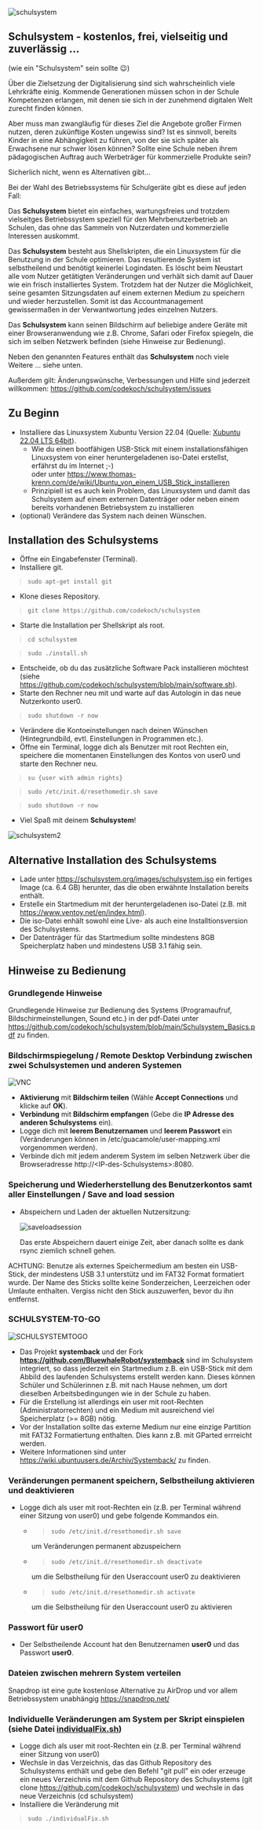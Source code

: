![schulsystem](https://github.com/codekoch/schulsystem/blob/main/Logo_website.jpg)
## Schulsystem - kostenlos, frei, vielseitig und zuverlässig ...
(wie ein "Schulsystem" sein sollte 😉)

Über die Zielsetzung der Digitalisierung sind sich wahrscheinlich viele Lehrkräfte einig. Kommende Generationen müssen schon in der Schule Kompetenzen erlangen, mit denen sie sich in der zunehmend digitalen Welt zurecht finden können. 

Aber muss man zwangläufig für dieses Ziel die Angebote großer Firmen nutzen, deren zukünftige Kosten ungewiss sind? Ist es sinnvoll, bereits Kinder in eine Abhängigkeit zu führen, von der sie sich später als Erwachsene nur schwer lösen können? Sollte eine Schule neben ihrem pädagogischen Auftrag auch Werbeträger für kommerzielle Produkte sein? 

Sicherlich nicht, wenn es Alternativen gibt...

Bei der Wahl des Betriebssystems für Schulgeräte gibt es diese auf jeden Fall: 

Das <b>Schulsystem</b> bietet ein einfaches, wartungsfreies und trotzdem vielseitges Betriebssystem speziell für den Mehrbenutzerbetrieb an Schulen, das ohne das Sammeln von Nutzerdaten und kommerzielle Interessen auskommt. 

Das <b>Schulsystem</b> besteht aus Shellskripten, die ein Linuxsystem für die Benutzung in der Schule optimieren. Das resultierende System ist selbstheilend und benötigt keinerlei Logindaten. Es löscht beim Neustart alle vom Nutzer getätigten Veränderungen und verhält sich damit auf Dauer wie ein frisch installiertes System. Trotzdem hat der Nutzer die Möglichkeit, seine gesamten Sitzungsdaten auf einem externen Medium zu speichern und wieder herzustellen. Somit ist das Accountmanagement gewissermaßen in der Verwantwortung jedes einzelnen Nutzers.

Das <b>Schulsystem</b>  kann seinen Bildschirm auf beliebige andere Geräte mit einer Browseranwendung wie z.B. Chrome, Safari oder Firefox spiegeln, die sich im selben Netzwerk befinden (siehe Hinweise zur Bedienung).

Neben den genannten Features enthält das <b>Schulsystem</b> noch viele Weitere ... siehe unten.

Außerdem gilt: Änderungswünsche, Verbessungen und Hilfe sind jederzeit willkommen:
https://github.com/codekoch/schulsystem/issues

## Zu Beginn
- Installiere das Linuxsystem Xubuntu Version 22.04 (Quelle: <a href=https://xubuntu.org/>Xubuntu 22.04 LTS 64bit</a>).
  - Wie du einen bootfähigen USB-Stick mit einem installationsfähigen Linuxsystem von einer heruntergeladenen iso-Datei erstellst, erfährst du im Internet ;-)   
    oder unter https://www.thomas-krenn.com/de/wiki/Ubuntu_von_einem_USB_Stick_installieren 
  - Prinzipiell ist es auch kein Problem, das Linuxsystem und damit das Schulsystem auf einem externen Datenträger oder neben einem bereits vorhandenen 
    Betriebsystem zu installieren
- (optional) Verändere das System nach deinen Wünschen.

## Installation des Schulsystems
- Öffne ein Eingabefenster (Terminal).
- Installiere git.
>```sudo apt-get install git```
- Klone dieses Repository.
>```git clone https://github.com/codekoch/schulsystem```
- Starte die Installation per Shellskript als root. 
> ```cd schulsystem```

> ```sudo ./install.sh```
- Entscheide, ob du das zusätzliche Software Pack installieren möchtest (siehe https://github.com/codekoch/schulsystem/blob/main/software.sh).
- Starte den Rechner neu mit und warte auf das Autologin in das neue Nutzerkonto user0. 
> ```sudo shutdown -r now```
- Verändere die Kontoeinstellungen nach deinen Wünschen (Hintegrundbild, evtl. Einstellungen in Programmen etc.).
- Öffne ein Terminal, logge dich als Benutzer mit root Rechten ein, speichere die momentanen Einstellungen des Kontos von user0 und starte den Rechner neu.
> ```su {user with admin rights}```

> ```sudo /etc/init.d/resethomedir.sh save```

> ```sudo shutdown -r now```
- Viel Spaß mit deinem <b>Schulsystem</b>!

![schulsystem2](https://github.com/codekoch/schulsystem/blob/main/schulsystem.png)

## Alternative Installation des Schulsystems
- Lade unter https://schulsystem.org/images/schulsystem.iso ein fertiges Image (ca. 6.4 GB) herunter, das die oben erwähnte Installation bereits enthält.
- Erstelle ein Startmedium mit der heruntergeladenen iso-Datei  (z.B. mit https://www.ventoy.net/en/index.html).
- Die iso-Datei enhält sowohl eine Live- als auch eine Installtionsversion des Schulsystems.
- Der Datenträger für das Startmedium sollte mindestens 8GB Speicherplatz haben und mindestens USB 3.1 fähig sein.

## Hinweise zu Bedienung
### Grundlegende Hinweise
Grundlegende Hinweise zur Bedienung des Systems (Programaufruf, Bildschirmeinstellungen, Sound etc.) in der pdf-Datei unter https://github.com/codekoch/schulsystem/blob/main/Schulsystem_Basics.pdf zu finden.

### Bildschirmspiegelung / Remote Desktop Verbindung zwischen zwei Schulsystemen und anderen Systemen
![VNC](https://github.com/codekoch/schulsystem/blob/main/BildschirmTeilenEmpfangen.png)
- <b>Aktivierung</b> mit <b>Bildschirm teilen</b> (Wähle <b>Accept Connections</b> und klicke auf <b>OK</b>). 
- <b>Verbindung</b> mit <b>Bildschirm empfangen</b> (Gebe die <b>IP Adresse des anderen Schulsystems</b> ein).
- Logge dich mit <b>leerem Benutzernamen</b> und <b>leerem Passwort</b> ein (Veränderungen können in /etc/guacamole/user-mapping.xml vorgenommen werden).
- Verbinde dich mit jedem anderem System im selben Netzwerk über die Browseradresse http://\<IP-des-Schulsystems\>:8080.

### Speicherung und Wiederherstellung des Benutzerkontos samt aller Einstellungen / Save and load session 
- Abspeichern und Laden der aktuellen Nutzersitzung:

  ![saveloadsession](https://github.com/codekoch/schulsystem/blob/main/saveLoadSession.png)
  
  Das erste Abspeichern dauert einige Zeit, aber danach sollte es dank rsync ziemlich schnell gehen.
 
ACHTUNG: 
Benutze als externes Speichermedium am besten ein USB-Stick, der mindestens USB 3.1 unterstütz und im FAT32 Format formatiert wurde.
Der Name des Sticks sollte keine Sonderzeichen, Leerzeichen oder Umlaute enthalten.
Vergiss nicht den Stick auszuwerfen, bevor du ihn entfernst.

### SCHULSYSTEM-TO-GO
![SCHULSYSTEMTOGO](https://github.com/codekoch/schulsystem/blob/main/SCHULSYSTEMTOGO.png)
- Das Projekt <b>systemback</b> und der Fork <b>https://github.com/BluewhaleRobot/systemback</b> sind im Schulsystem integriert, so dass jederzeit ein Startmedium z.B. ein USB-Stick mit dem Abbild des laufenden Schulsystems erstellt werden kann. Dieses können Schüler und Schülerinnen z.B. mit nach Hause nehmen, um dort dieselben Arbeitsbedingungen wie in der Schule zu haben.
- Für die Erstellung ist allerdings ein user mit root-Rechten (Administratorrechten) und ein Medium mit ausreichend viel Speicherplatz (>= 8GB) nötig.
- Vor der Installation sollte das externe Medium nur eine einzige Partition mit FAT32 Formatiertung enthalten. Dies kann z.B. mit GParted errreicht werden.   
- Weitere Informationen sind unter https://wiki.ubuntuusers.de/Archiv/Systemback/ zu finden.

### Veränderungen permanent speichern, Selbstheilung aktivieren und deaktivieren
- Logge dich als user mit root-Rechten ein (z.B. per Terminal während einer Sitzung von user0) und gebe folgende Kommandos ein. 
    
    - > ```sudo /etc/init.d/resethomedir.sh save```

        um Veränderungen permanent abzuspeichern 

    - > ```sudo /etc/init.d/resethomedir.sh deactivate```

        um die Selbstheilung für den Useraccount user0 zu deaktivieren

    - > ```sudo /etc/init.d/resethomedir.sh activate```

        um die Selbstheilung für den Useraccount user0 zu aktivieren
        
### Passwort für user0
- Der Selbstheilende Account hat den Benutzernamen <b>user0</b> und das Passwort <b>user0</b>. 

### Dateien zwischen mehrern System verteilen
Snapdrop ist eine gute kostenlose Alternative zu AirDrop und vor allem Betriebssystem unabhängig
https://snapdrop.net/

### Individuelle Veränderungen am System per Skript einspielen (siehe Datei <a href=https://github.com/codekoch/schulsystem/blob/main/individualFix.sh>individualFix.sh</a>)
- Logge dich als user mit root-Rechten ein (z.B. per Terminal während einer Sitzung von user0)
- Wechsle in das Verzeichnis, das das Github Repository des Schulsystems enthält und gebe den Befehl "git pull" ein
oder erzeuge ein neues Verzeichnis mit dem Github Repository des Schulsystems (git clone https://github.com/codekoch/schulsystem) und wechsle in das neue Verzeichnis (cd schulsystem)
- Installiere die Veränderung mit
> ```sudo ./individualFix.sh```

